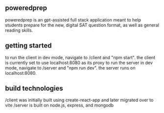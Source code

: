 ## poweredprep

poweredprep is an gpt-assisted full stack application meant to help students prepare for the new, digital SAT question format, as well as general reading skills.

## getting started

to run the client in dev mode, navigate to /client and "npm start". the client is currently set to use localhost:8080 as its proxy
to run the server in dev mode, navigate to /server and "npm run dev". the server runs on localhost:8080.

## build technologies

/client was initially built using create-react-app and later migrated over to vite
/server is built on node.js, express, and mongodb
